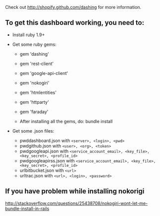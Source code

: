 Check out http://shopify.github.com/dashing for more information.

To get this dashboard working, you need to:
--------------------------------------------

*   Install ruby 1.9+
*   Get some ruby gems:
    
    *   gem 'dashing'
    *   gem 'rest-client'
    *   gem 'google-api-client'
    *   gem 'nokogiri'
    *   gem 'htmlentities'
    *   gem 'httparty'
    *   gem 'faraday'

    *   After installing all the gems, do:
            bundle install

*   Get some .json files:
    
    *   pwddashboard.json with `<server>, <login>, <pwd>`
    *   pwdgithub.json with `<user>, <org>, <token>`
    *   pwdgoogleapi.json with `<service_account_email>, <key_file>, <key_secret>, <profile_id>`
    *   pwdgoogleapirss.json with `<service_account_email>, <key_file>, <key_secret>, <profile_id>`
    *   urlbitbucket.json with `<url>`
    *   urltrac.json with `<url>, <login>, <password>`


If you have problem while installing nokorigi
---------------------------------------------

http://stackoverflow.com/questions/25438708/nokogiri-wont-let-me-bundle-install-in-rails
